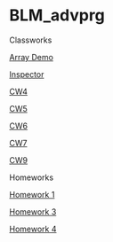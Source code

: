 # BLM_advprg

Classworks 

[Array Demo](https://dilaerbakan.github.io/BLM_advprg/Array%20modify_Dila.html)

[Inspector](https://dilaerbakan.github.io/BLM_advprg/inspector.html)

[CW4](https://dilaerbakan.github.io/BLM_advprg/cw4.html)

[CW5](https://dilaerbakan.github.io/BLM_advprg/CW5/CW5.html)

[CW6](https://dilaerbakan.github.io/BLM_advprg/CW6/classwork6.html)

[CW7](https://dilaerbakan.github.io/BLM_advprg/CW7/CW7.html)

[CW9](https://dilaerbakan.github.io/BLM_advprg/CW9.html)

Homeworks

[Homework 1](https://dilaerbakan.github.io/BLM_advprg/HW1/HW1_Courses.html)

[Homework 3](https://dilaerbakan.github.io/BLM_advprg/HW3/homework3.html)

[Homework 4](https://dilaerbakan.github.io/BLM_advprg/CW7/index.html)
